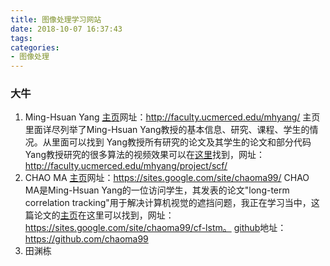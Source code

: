 ```yaml
---
title: 图像处理学习网站
date: 2018-10-07 16:37:43
tags:
categories: 
- 图像处理
---
```

###  大牛
1. Ming-Hsuan Yang
    [主页](http://faculty.ucmerced.edu/mhyang/)网址：http://faculty.ucmerced.edu/mhyang/
    主页里面详尽列举了Ming-Hsuan Yang教授的基本信息、研究、课程、学生的情况。从里面可以找到 Yang教授所有研究的论文及其学生的论文和部分代码
    Yang教授研究的很多算法的视频效果可以在[这里](http://faculty.ucmerced.edu/mhyang/)找到，网址：
    http://faculty.ucmerced.edu/mhyang/project/scf/
2. CHAO MA
     [主页](https://sites.google.com/site/chaoma99/)网址：https://sites.google.com/site/chaoma99/
       CHAO MA是Ming-Hsuan Yang的一位访问学生，其发表的论文"long-term correlation tracking"用于解决计算机视觉的遮挡问题，我正在学习当中，这篇论文的[主页](https://sites.google.com/site/chaoma99/cf-lstm)在这里可以找到，网址：https://sites.google.com/site/chaoma99/cf-lstm。
     [github](https://github.com/chaoma99)地址：https://github.com/chaoma99
3. 田渊栋

